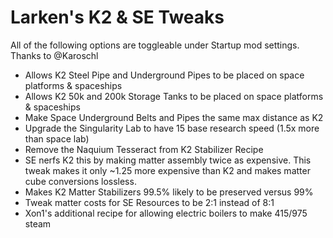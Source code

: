 # Larken's K2 & SE Tweaks

All of the following options are toggleable under Startup mod settings. Thanks to @Karoschl

- Allows K2 Steel Pipe and Underground Pipes to be placed on space platforms & spaceships
- Allows K2 50k and 200k Storage Tanks to be placed on space platforms & spaceships
- Make Space Underground Belts and Pipes the same max distance as K2
- Upgrade the Singularity Lab to have 15 base research speed (1.5x more than space lab)
- Remove the Naquium Tesseract from K2 Stabilizer Recipe
- SE nerfs K2 this by making matter assembly twice as expensive. This tweak makes it only ~1.25 more expensive than K2 and makes matter cube conversions lossless.
- Makes K2 Matter Stabilizers 99.5% likely to be preserved versus 99%
- Tweak matter costs for SE Resources to be 2:1 instead of 8:1
- Xon1's additional recipe for allowing electric boilers to make 415/975 steam
